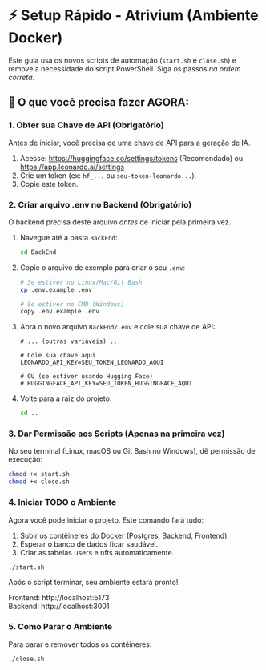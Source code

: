 # ⚡ Setup Rápido - Atrivium (Ambiente Docker)

Este guia usa os novos scripts de automação (`start.sh` e `close.sh`) e remove a necessidade do script PowerShell. Siga os passos *na ordem correta*.

## 🎯 O que você precisa fazer AGORA:

### 1. Obter sua Chave de API (Obrigatório)

Antes de iniciar, você precisa de uma chave de API para a geração de IA.

1.  Acesse: https://huggingface.co/settings/tokens (Recomendado) ou https://app.leonardo.ai/settings
2.  Crie um token (ex: `hf_...` ou `seu-token-leonardo...`).
3.  Copie este token.

### 2. Criar arquivo .env no Backend (Obrigatório)

O backend precisa deste arquivo *antes* de iniciar pela primeira vez.

1.  Navegue até a pasta `BackEnd`:
    ```bash
    cd BackEnd
    ```
2.  Copie o arquivo de exemplo para criar o seu `.env`:
    ```bash
    # Se estiver no Linux/Mac/Git Bash
    cp .env.example .env
    
    # Se estiver no CMD (Windows)
    copy .env.example .env
    ```
3.  Abra o novo arquivo `BackEnd/.env` e cole sua chave de API:

    ```env
    # ... (outras variáveis) ...
    
    # Cole sua chave aqui
    LEONARDO_API_KEY=SEU_TOKEN_LEONARDO_AQUI
    
    # OU (se estiver usando Hugging Face)
    # HUGGINGFACE_API_KEY=SEU_TOKEN_HUGGINGFACE_AQUI
    ```
4.  Volte para a raiz do projeto:
    ```bash
    cd ..
    ```

### 3. Dar Permissão aos Scripts (Apenas na primeira vez)

No seu terminal (Linux, macOS ou Git Bash no Windows), dê permissão de execução:
```bash
chmod +x start.sh
chmod +x close.sh
```

### 4. Iniciar TODO o Ambiente
Agora você pode iniciar o projeto. Este comando fará tudo:

1. Subir os contêineres do Docker (Postgres, Backend, Frontend).
2. Esperar o banco de dados ficar saudável.
3. Criar as tabelas users e nfts automaticamente.

```
./start.sh
```

Após o script terminar, seu ambiente estará pronto! 

Frontend: http://localhost:5173 <br>
Backend: http://localhost:3001

### 5. Como Parar o Ambiente
Para parar e remover todos os contêineres:

```
./close.sh
```
